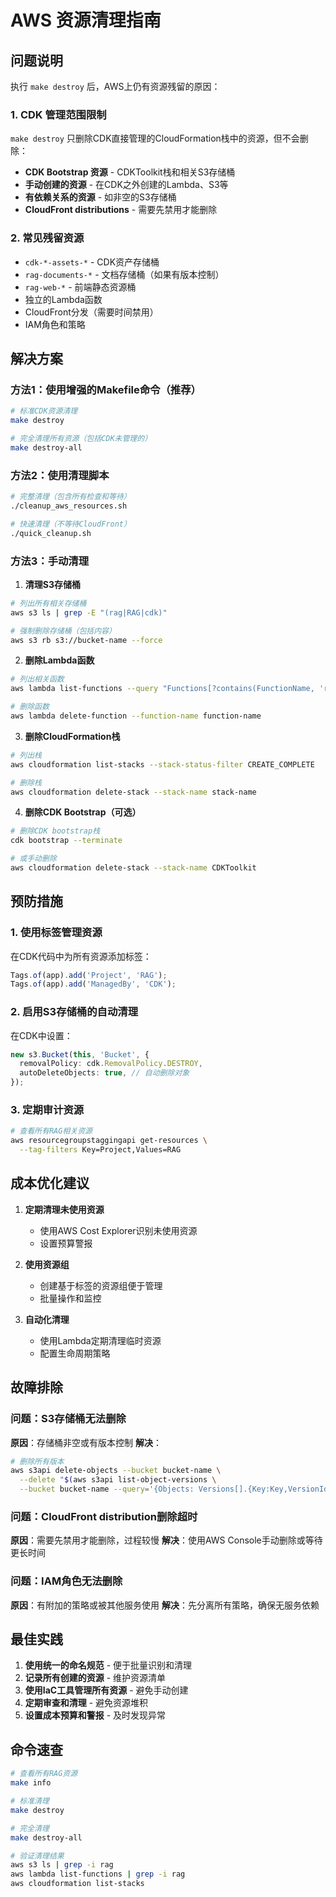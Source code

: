 # AWS 资源清理指南

## 问题说明

执行 `make destroy` 后，AWS上仍有资源残留的原因：

### 1. CDK 管理范围限制
`make destroy` 只删除CDK直接管理的CloudFormation栈中的资源，但不会删除：
- **CDK Bootstrap 资源** - CDKToolkit栈和相关S3存储桶
- **手动创建的资源** - 在CDK之外创建的Lambda、S3等
- **有依赖关系的资源** - 如非空的S3存储桶
- **CloudFront distributions** - 需要先禁用才能删除

### 2. 常见残留资源
- `cdk-*-assets-*` - CDK资产存储桶
- `rag-documents-*` - 文档存储桶（如果有版本控制）
- `rag-web-*` - 前端静态资源桶
- 独立的Lambda函数
- CloudFront分发（需要时间禁用）
- IAM角色和策略

## 解决方案

### 方法1：使用增强的Makefile命令（推荐）

```bash
# 标准CDK资源清理
make destroy

# 完全清理所有资源（包括CDK未管理的）
make destroy-all
```

### 方法2：使用清理脚本

```bash
# 完整清理（包含所有检查和等待）
./cleanup_aws_resources.sh

# 快速清理（不等待CloudFront）
./quick_cleanup.sh
```

### 方法3：手动清理

1. **清理S3存储桶**
```bash
# 列出所有相关存储桶
aws s3 ls | grep -E "(rag|RAG|cdk)"

# 强制删除存储桶（包括内容）
aws s3 rb s3://bucket-name --force
```

2. **删除Lambda函数**
```bash
# 列出相关函数
aws lambda list-functions --query "Functions[?contains(FunctionName, 'rag')].FunctionName"

# 删除函数
aws lambda delete-function --function-name function-name
```

3. **删除CloudFormation栈**
```bash
# 列出栈
aws cloudformation list-stacks --stack-status-filter CREATE_COMPLETE

# 删除栈
aws cloudformation delete-stack --stack-name stack-name
```

4. **删除CDK Bootstrap（可选）**
```bash
# 删除CDK bootstrap栈
cdk bootstrap --terminate

# 或手动删除
aws cloudformation delete-stack --stack-name CDKToolkit
```

## 预防措施

### 1. 使用标签管理资源
在CDK代码中为所有资源添加标签：
```typescript
Tags.of(app).add('Project', 'RAG');
Tags.of(app).add('ManagedBy', 'CDK');
```

### 2. 启用S3存储桶的自动清理
在CDK中设置：
```typescript
new s3.Bucket(this, 'Bucket', {
  removalPolicy: cdk.RemovalPolicy.DESTROY,
  autoDeleteObjects: true, // 自动删除对象
});
```

### 3. 定期审计资源
```bash
# 查看所有RAG相关资源
aws resourcegroupstaggingapi get-resources \
  --tag-filters Key=Project,Values=RAG
```

## 成本优化建议

1. **定期清理未使用资源**
   - 使用AWS Cost Explorer识别未使用资源
   - 设置预算警报

2. **使用资源组**
   - 创建基于标签的资源组便于管理
   - 批量操作和监控

3. **自动化清理**
   - 使用Lambda定期清理临时资源
   - 配置生命周期策略

## 故障排除

### 问题：S3存储桶无法删除
**原因**：存储桶非空或有版本控制
**解决**：
```bash
# 删除所有版本
aws s3api delete-objects --bucket bucket-name \
  --delete "$(aws s3api list-object-versions \
  --bucket bucket-name --query='{Objects: Versions[].{Key:Key,VersionId:VersionId}}')"
```

### 问题：CloudFront distribution删除超时
**原因**：需要先禁用才能删除，过程较慢
**解决**：使用AWS Console手动删除或等待更长时间

### 问题：IAM角色无法删除
**原因**：有附加的策略或被其他服务使用
**解决**：先分离所有策略，确保无服务依赖

## 最佳实践

1. **使用统一的命名规范** - 便于批量识别和清理
2. **记录所有创建的资源** - 维护资源清单
3. **使用IaC工具管理所有资源** - 避免手动创建
4. **定期审查和清理** - 避免资源堆积
5. **设置成本预算和警报** - 及时发现异常

## 命令速查

```bash
# 查看所有RAG资源
make info

# 标准清理
make destroy

# 完全清理
make destroy-all

# 验证清理结果
aws s3 ls | grep -i rag
aws lambda list-functions | grep -i rag
aws cloudformation list-stacks
```